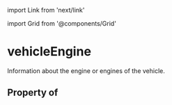 import Link from 'next/link'
  
import Grid from '@components/Grid'

# vehicleEngine

Information about the engine or engines of the vehicle.

## Property of



